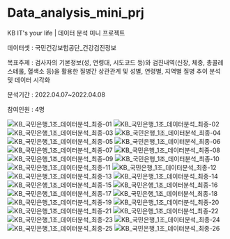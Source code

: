 # Data_analysis_mini_prj
KB IT's your life | 데이터 분석 미니 프로젝트


데이터셋 : 국민건강보험공단_건강검진정보

목표주제 : 검사자의 기본정보(성, 연령대, 시도코드 등)와 검진내역(신장, 체중, 총콜레스테롤, 혈색소 등)을 활용한 질병간 상관관계 및 성별, 연령별, 지역별 질병 추이 분석 및 데이터 시각화

분석기간 : 2022.04.07~2022.04.08

참여인원 : 4명


![KB_국민은행_1조_데이터분석_최종-01](https://user-images.githubusercontent.com/53815335/162589192-95fd97b5-5f57-42fa-ac00-b8d4542fdf2a.png)
![KB_국민은행_1조_데이터분석_최종-02](https://user-images.githubusercontent.com/53815335/162589196-4c680b8c-d377-4204-b2ac-7b70c71e82de.png)
![KB_국민은행_1조_데이터분석_최종-03](https://user-images.githubusercontent.com/53815335/162589198-969a0a55-1bb2-4ea6-9d92-5dfdc054e1fc.png)
![KB_국민은행_1조_데이터분석_최종-04](https://user-images.githubusercontent.com/53815335/162589200-a4955fbc-820a-4cae-9876-0233d7b7d3a9.png)
![KB_국민은행_1조_데이터분석_최종-05](https://user-images.githubusercontent.com/53815335/162589201-9fccb59d-0ee1-4836-a3ac-9ec315e3ad50.png)
![KB_국민은행_1조_데이터분석_최종-06](https://user-images.githubusercontent.com/53815335/162589202-c0d6227d-f3bf-414a-a32a-566888c9f6ae.png)
![KB_국민은행_1조_데이터분석_최종-07](https://user-images.githubusercontent.com/53815335/162589205-10073ac3-d07e-4382-8c38-ada8667cd528.png)
![KB_국민은행_1조_데이터분석_최종-08](https://user-images.githubusercontent.com/53815335/162589206-100673df-2943-45f6-9597-7c39d1dbfae3.png)
![KB_국민은행_1조_데이터분석_최종-09](https://user-images.githubusercontent.com/53815335/162589207-a5ce31b6-acfe-4a26-8f57-66cf395ca993.png)
![KB_국민은행_1조_데이터분석_최종-10](https://user-images.githubusercontent.com/53815335/162589204-5c5c3830-d0d4-40da-a685-1359a0a210a6.png)
![KB_국민은행_1조_데이터분석_최종-11](https://user-images.githubusercontent.com/53815335/162589211-6dcb609a-5c60-4904-9bf3-fcf284cf1f40.png)
![KB_국민은행_1조_데이터분석_최종-12](https://user-images.githubusercontent.com/53815335/162589213-a408f4e3-f4eb-4205-895c-c5aa800a2ae5.png)
![KB_국민은행_1조_데이터분석_최종-13](https://user-images.githubusercontent.com/53815335/162589214-5b69ba0f-b169-4139-98ee-e8d8cc50e4f4.png)
![KB_국민은행_1조_데이터분석_최종-14](https://user-images.githubusercontent.com/53815335/162589223-cf20e050-d6dd-4d05-8223-5093c2d58fbf.png)
![KB_국민은행_1조_데이터분석_최종-15](https://user-images.githubusercontent.com/53815335/162589219-d0ca00bd-02b8-4b02-aab1-a2116963d9f4.png)
![KB_국민은행_1조_데이터분석_최종-16](https://user-images.githubusercontent.com/53815335/162589216-d800f469-9bc2-4061-8467-b9dcd781620a.png)
![KB_국민은행_1조_데이터분석_최종-17](https://user-images.githubusercontent.com/53815335/162589226-ec3e4b43-de4e-4126-be22-7980e5705d51.png)
![KB_국민은행_1조_데이터분석_최종-18](https://user-images.githubusercontent.com/53815335/162589227-0d6c7b8e-5bd6-49d7-a9bd-faa88e6b17fa.png)
![KB_국민은행_1조_데이터분석_최종-19](https://user-images.githubusercontent.com/53815335/162589231-2d1bb6fb-1bde-4578-8bcb-364b70ffb9a5.png)
![KB_국민은행_1조_데이터분석_최종-20](https://user-images.githubusercontent.com/53815335/162589232-b921d029-82fb-43b3-8f13-8702d04499e9.png)
![KB_국민은행_1조_데이터분석_최종-21](https://user-images.githubusercontent.com/53815335/162589234-6bfb8148-2d6f-4895-b631-44e26ae6f5bb.png)
![KB_국민은행_1조_데이터분석_최종-22](https://user-images.githubusercontent.com/53815335/162589235-4aaf73e5-c81f-4b1c-8e94-6b7bfda1a8e3.png)
![KB_국민은행_1조_데이터분석_최종-23](https://user-images.githubusercontent.com/53815335/162589238-94e0065c-57a8-423b-bbb7-44cde078d91d.png)
![KB_국민은행_1조_데이터분석_최종-24](https://user-images.githubusercontent.com/53815335/162589240-d27823d0-392e-45d3-b3e8-8ef767bf006f.png)
![KB_국민은행_1조_데이터분석_최종-25](https://user-images.githubusercontent.com/53815335/162589242-b4a6d825-d23d-40a6-b12d-d2815abb531b.png)
![KB_국민은행_1조_데이터분석_최종-26](https://user-images.githubusercontent.com/53815335/162589243-7cc0dbc3-1ef5-4355-8e1e-0d2b65a09cf3.png)

